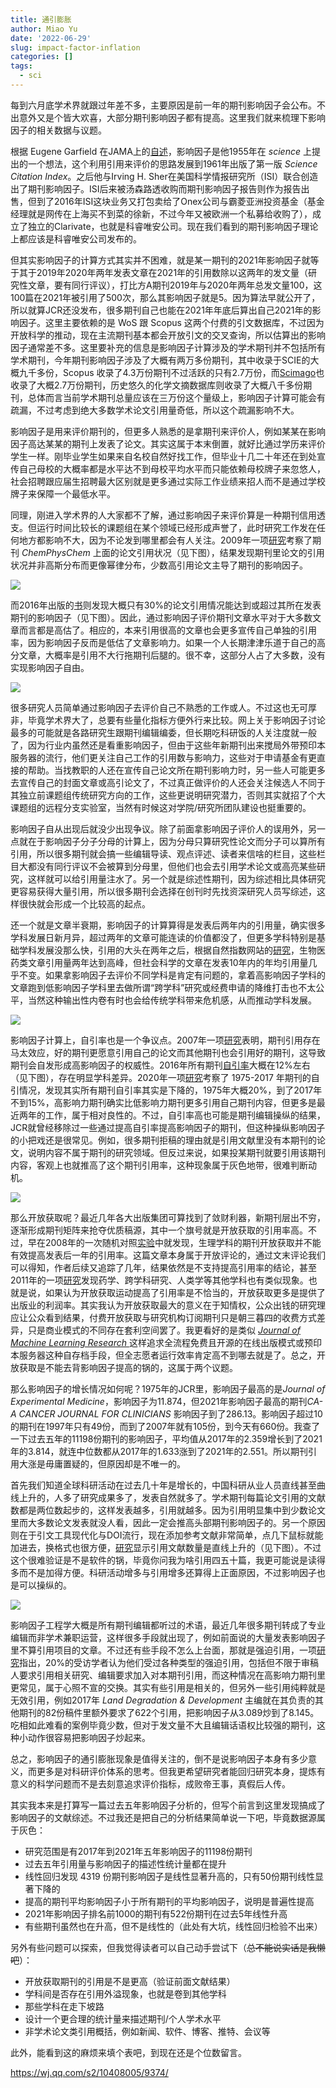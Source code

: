 ```yaml
---
title: 通引膨胀
author: Miao Yu
date: '2022-06-29'
slug: impact-factor-inflation
categories: []
tags:
  - sci
---
```


每到六月底学术界就跟过年差不多，主要原因是前一年的期刊影响因子会公布。不出意外又是个皆大欢喜，大部分期刊影响因子都有提高。这里我们就来梳理下影响因子的相关数据与议题。

根据 Eugene Garfield 在JAMA上的[自述](https://jamanetwork.com/journals/jama/article-abstract/202114)，影响因子是他1955年在 *science* 上提出的一个想法，这个利用引用来评价的思路发展到1961年出版了第一版 *Science Citation Index*。之后他与Irving H. Sher在美国科学情报研究所（ISI）联合创造出了期刊影响因子。ISI后来被汤森路透收购而期刊影响因子报告则作为报告出售，但到了2016年ISI这块业务又打包卖给了Onex公司与霸菱亚洲投资基金（基金经理就是网传在上海买不到菜的徐新，不过今年又被欧洲一个私募给收购了），成立了独立的Clarivate，也就是科睿唯安公司。现在我们看到的期刊影响因子理论上都应该是科睿唯安公司发布的。

但其实影响因子的计算方式其实并不困难，就是某一期刊的2021年影响因子就等于其于2019年2020年两年发表文章在2021年的引用数除以这两年的发文量（研究性文章，要有同行评议），打比方A期刊2019年与2020年两年总发文量100，这100篇在2021年被引用了500次，那么其影响因子就是5。因为算法早就公开了，所以就算JCR还没发布，很多期刊自己也能在2021年年底后算出自己2021年的影响因子。这里主要依赖的是 WoS 跟 Scopus 这两个付费的引文数据库，不过因为开放科学的推动，现在主流期刊基本都会开放引文的交叉查询，所以估算出的影响因子通常差不多。这里要补充的信息是影响因子计算涉及的学术期刊并不包括所有学术期刊，今年期刊影响因子涉及了大概有两万多份期刊，其中收录于SCIE的大概九千多份，Scopus 收录了4.3万份期刊不过活跃的只有2.7万份，而[Scimago](https://www.scimagojr.com/journalrank.php)也收录了大概2.7万份期刊，历史悠久的化学文摘数据库则收录了大概八千多份期刊，总体而言当前学术期刊总量应该在三万份这个量级上，影响因子计算可能会有疏漏，不过考虑到绝大多数学术论文引用量奇低，所以这个疏漏影响不大。

影响因子是用来评价期刊的，但更多人熟悉的是拿期刊来评价人，例如某某在影响因子高达某某的期刊上发表了论文。其实这属于本末倒置，就好比通过学历来评价学生一样。刚毕业学生如果来自名校自然好找工作，但毕业十几二十年还在到处宣传自己母校的大概率都是水平达不到母校平均水平而只能依赖母校牌子来忽悠人，社会招聘跟应届生招聘最大区别就是更多通过实际工作业绩来招人而不是通过学校牌子来保障一个最低水平。

同理，刚进入学术界的人大家都不了解，通过影响因子来评价算是一种期刊信用透支。但运行时间比较长的课题组在某个领域已经形成声誉了，此时研究工作发在任何地方都影响不大，因为不论发到哪里都会有人关注。2009年一项[研究](https://www.phil-fak.uni-duesseldorf.de/fileadmin/Redaktion/Institute/Informationswissenschaft/stock/fulltext_The_Inflation_of_Impact_Factors.pdf)考察了期刊 *ChemPhysChem* 上面的论文引用状况（见下图），结果发现期刊里论文的引用状况并非高斯分布而更像幂律分布，少数高引用论文主导了期刊的影响因子。

![](images/ifdistribution.png)

而2016年出版的[书](https://link.springer.com/chapter/10.1007/978-3-030-02511-3_1)则发现大概只有30%的论文引用情况能达到或超过其所在发表期刊的影响因子（见下图）。因此，通过影响因子评价期刊文章水平对于大多数文章而言都是高估了。相应的，本来引用很高的文章也会更多宣传自己单独的引用率，因为影响因子反而是低估了文章影响力。如果一个人长期津津乐道于自己的高分文章，大概率是引用不大行拖期刊后腿的。很不幸，这部分人占了大多数，没有实现影响因子自由。

![](images/ifpapervsjournal.png)

很多研究人员简单通过影响因子去评价自己不熟悉的工作或人。不过这也无可厚非，毕竟学术界大了，总要有些量化指标方便外行来比较。网上关于影响因子讨论最多的可能就是各路研究生跟期刊编辑编委，但长期吃科研饭的人关注度就一般了，因为行业内虽然还是看重影响因子，但由于这些年新期刊出来搅局外带预印本服务器的流行，他们更关注自己工作的引用数与影响力，这些对于申请基金有更直接的帮助。当找教职的人还在宣传自己论文所在期刊影响力时，另一些人可能更多去宣传自己的封面文章或高引论文了，不过真正做评价的人还会关注候选人不同于其独立前课题组传统研究方向的工作，这些更说明研究潜力，否则其实就招了个大课题组的远程分支实验室，当然有时候这对学院/研究所团队建设也挺重要的。

影响因子自从出现后就没少出现争议。除了前面拿影响因子评价人的误用外，另一点就在于影响因子分子分母的计算上，因为分母只算研究性论文而分子可以算所有引用，所以很多期刊就会搞一些编辑导读、观点评述、读者来信啥的栏目，这些栏目大都没有同行评议不会被算到分母里，但他们也会去引用学术论文或高亮某些研究，这样就可以给引用量注水了。另一个就是综述性期刊，因为综述相比具体研究更容易获得大量引用，所以很多期刊会选择在创刊时先找资深研究人员写综述，这样很快就会形成一个比较高的起点。

还一个就是文章半衰期，影响因子的计算算得是发表后两年内的引用量，确实很多学科发展日新月异，超过两年的文章可能连读的价值都没了，但更多学科特别是基础学科发展没那么快，引用的大头在两年之后，根据自然指数网站的[研究](https://www.natureindex.com/news-blog/whats-wrong-with-the-jif-in-five-graphs)，生物医药类文章引用量两年达到高峰，但社会科学的文章在发表10年内的年均引用量几乎不变。如果拿影响因子去评价不同学科是肯定有问题的，拿着高影响因子学科的文章跑到低影响因子学科里去做所谓“跨学科”研究或经费申请的降维打击也不太公平，当然这种输出性内卷有时也会给传统学科带来危机感，从而推动学科发展。

![](images/ifhalftime.png)

影响因子计算上，自引率也是一个争议点。2007年一项[研究](https://edoc.hu-berlin.de/bitstream/handle/18452/9945/213HWb3G2qJzw.pdf)表明，期刊引用存在马太效应，好的期刊更愿意引用自己的论文而其他期刊也会引用好的期刊，这导致期刊会自发形成高影响因子的权威性。2016年所有期刊[自引率](https://link.springer.com/chapter/10.1007/978-3-030-02511-3_1)大概在12%左右（见下图），存在明显学科差异。2020年一项[研究](https://onlinelibrary.wiley.com/doi/full/10.1002/leap.1348)考察了 1975-2017 年期刊的自引情况，发现其实所有期刊自引率其实是下降的，1975年大概20%，到了2017年不到15%，高影响力期刊确实比低影响力期刊更多引用自己期刊内容，但更多是最近两年的工作，属于相对良性的。不过，自引率高也可能是期刊编辑操纵的结果，JCR就曾经移除过一些通过提高自引率提高影响因子的期刊，但这种操纵影响因子的小把戏还是很常见。例如，很多期刊拒稿的理由就是引用文献里没有本期刊的论文，说明内容不属于期刊的研究领域。但反过来说，如果投某期刊就要引用该期刊内容，客观上也就推高了这个期刊引用率，这种现象属于灰色地带，很难判断动机。

![](images/ifselfcitation.png)

那么开放获取呢？最近几年各大出版集团可算找到了敛财利器，新期刊层出不穷，逐渐形成期刊矩阵来抢夺优质稿源，其中一个旗号就是开放获取的引用率高。不过，早在2008年的一次随机对照[实验](https://www.bmj.com/content/337/bmj.a568)中就发现，生理学科的期刊开放获取并不能有效提高发表后一年的引用率。这篇文章本身属于开放评论的，通过文末评论我们可以得知，作者后续又追踪了几年，结果依然是不支持提高引用率的结论，甚至2011年的一项[研究](https://pubmed.ncbi.nlm.nih.gov/21450907/)发现药学、跨学科研究、人类学等其他学科也有类似现象。也就是说，如果认为开放获取运动提高了引用率是不恰当的，开放获取更多是提供了出版业的利润率。其实我认为开放获取最大的意义在于知情权，公众出钱的研究理应让公众看到结果，付费开放获取与研究机构订阅期刊只是朝三暮四的收费方式差异，只是商业模式的不同存在套利空间罢了。我更看好的是类似 [*Journal of Machine Learning Research* ](https://www.jmlr.org/)这样追求全流程免费且开源的在线出版模式或预印本服务器这种自存档手段，但全志愿者运行效率肯定高不到哪去就是了。总之，开放获取是不能去背影响因子提高的锅的，这属于两个议题。

那么影响因子的增长情况如何呢？1975年的JCR里，影响因子最高的是*Journal of Experimental Medicine*，影响因子为11.874，但2021年影响因子最高的期刊*CA-A CANCER JOURNAL FOR CLINICIANS* 影响因子到了286.13。影响因子超过10的期刊在1997年只有49份，而到了2007年就有105份，到今天有660份。我查了一下过去五年的11198份期刊的影响因子，平均值从2017年的2.359增长到了2021年的3.814，就连中位数都从2017年的1.633涨到了2021年的2.551。所以期刊引用大涨是毋庸置疑的，但原因却是不唯一的。

首先我们知道全球科研活动在过去几十年是增长的，中国科研从业人员直线甚至曲线上升的，人多了研究成果多了，发表自然就多了。学术期刊每篇论文引用的文献数都是两位数起步的，这样发表越多，引用就越多。因为引用明显集中到少数论文里而大多数论文发表就没人看，因此一定会推高头部期刊影响因子的。另一个原因则在于引文工具现代化与DOI流行，现在添加参考文献非常简单，点几下鼠标就能加进去，换格式也很方便，[研究](https://academic.oup.com/bioscience/article/60/6/455/242286)显示引用文献数量是直线上升的（见下图）。不过这个很难验证是不是软件的锅，毕竟你问我为啥引用四五十篇，我更可能说是读得多而不是加得方便。科研活动增多与引用增多还算得上正面原因，不过影响因子也是可以操纵的。

![](images/ifref.png)

影响因子工程学大概是所有期刊编辑都听过的术语，最近几年很多期刊转成了专业编辑而非学术兼职运营，这样很多手段就出现了，例如前面说的大量发表影响因子里不算引用项目的文章。不过还有些手段不怎么上台面，那就是强迫引用，一项[研究](https://journals.plos.org/plosone/article?id=10.1371/journal.pone.0187394)指出，20%的受访学者认为他们受过各种类型的强迫引用，包括但不限于审稿人要求引用相关研究、编辑要求加入对本期刊引用，而这种情况在高影响力期刊里更常见，属于心照不宣的交换。其实有些引用是相关的，但另外一些引用纯粹就是无效引用，例如2017年 *Land Degradation & Development* 主编就在其负责的其他期刊的82份稿件里额外要求了622个引用，把影响因子从3.089炒到了8.145。吃相如此难看的案例毕竟少数，但对于发文量不大且编辑话语权比较强的期刊，这种小动作很容易把影响因子炒起来。

总之，影响因子的通引膨胀现象是值得关注的，倒不是说影响因子本身有多少意义，而更多是对科研评价体系的思考。但我更希望研究者能回归研究本身，提炼有意义的科学问题而不是去刻意追求评价指标，成败帝王事，真假后人传。

其实我本来是打算写一篇过去五年影响因子分析的，但写个前言到这里发现搞成了影响因子的文献综述。不过我还是把自己的分析结果简单说一下吧，毕竟数据源属于灰色：

- 研究范围是有2017年到2021年五年影响因子的11198份期刊
- 过去五年引用量与影响因子的描述性统计量都在提升
- 线性回归发现 4319 份期刊影响因子是线性显著升高的，只有50份期刊线性显著下降的
- 提高的期刊平均影响因子小于所有期刊的平均影响因子，说明是普遍性提高
- 2021年影响因子排名前1000的期刊有522份期刊在过去5年线性升高
- 有些期刊虽然也在升高，但不是线性的（此处有大坑，线性回归检验不出来）

另外有些问题可以探索，但我觉得读者可以自己动手尝试下（~~总不能说实话是我懒吧~~）：

- 开放获取期刊的引用是不是更高（验证前面文献结果）
- 学科间是否存在引用外溢现象，也就是卷到其他学科
- 那些学科在走下坡路
- 设计一个更合理的统计量来描述期刊/个人学术水平
- 非学术论文类引用概括，例如新闻、软件、博客、推特、会议等

此外，能看到这的麻烦来填个表吧，到现在还是个位数留言。

<https://wj.qq.com/s2/10408005/9374/>
